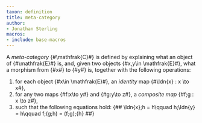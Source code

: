 ```yaml
---
taxon: definition
title: meta-category
author:
- Jonathan Sterling
macros:
- include: base-macros
---
```


A *meta-category* {#\mathfrak{C}#} is defined by explaining what
an object of {#\mathfrak{E}#} is, and, given two objects {#x,y\in \mathfrak{E}#},
what a morphism from {#x#} to {#y#} is, together with the following operations:

1. for each object {#x\in \mathfrak{E}#}, an *identity* map {#\Idn{x} : x \to x#},
2. for any two maps {#f:x\to y#} and {#g:y\to z#}, a *composite map* {#f;g : x \to z#},
3. such that the following equations hold:
{##
  \Idn{x};h = h\qquad
  h;\Idn{y} = h\qquad
  f;(g;h) = (f;g);{h}
##}
